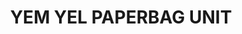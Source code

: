 ---
title: "YEM YEL PAPERBAG UNIT"
url: /thiruvananthapuram/yem-yel-paperbag-unit/
shop: Allgemein
---